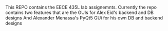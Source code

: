 This REPO contains the EECE 435L lab assignemnts.
Currently the repo contains two features that are the GUIs for Alex Eid's backend and DB designs
And Alexander Menassa's PyQt5 GUi for his own DB and backend designs

